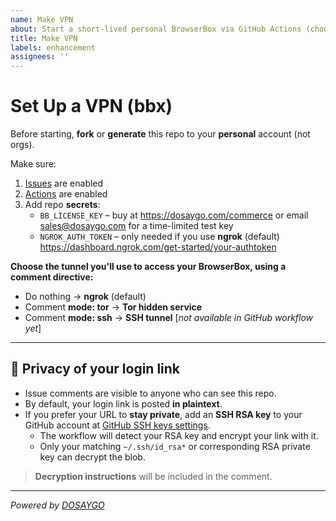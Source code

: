 ```yaml
---
name: Make VPN
about: Start a short-lived personal BrowserBox via GitHub Actions (choose ngrok or Tor)
title: Make VPN
labels: enhancement
assignees: ''
---
```


# Set Up a VPN (bbx)

Before starting, **fork** or **generate** this repo to your **personal** account (not orgs).

Make sure:
1. [Issues](../settings#issue-feature) are enabled  
2. [Actions](../actions) are enabled  
3. Add repo **secrets**:
   - `BB_LICENSE_KEY` – buy at https://dosaygo.com/commerce or email sales@dosaygo.com for a time-limited test key
   - `NGROK_AUTH_TOKEN` – only needed if you use **ngrok** (default) https://dashboard.ngrok.com/get-started/your-authtoken

**Choose the tunnel you'll use to access your BrowserBox, using a comment directive:**
- Do nothing → **ngrok** (default)
- Comment **mode:&nbsp;tor** → **Tor hidden service** 
- Comment **mode:&nbsp;ssh** → **SSH tunnel** [*not available in GitHub workflow yet*]

---

## 🔐 Privacy of your login link

- Issue comments are visible to anyone who can see this repo.  
- By default, your login link is posted **in plaintext**.  
- If you prefer your URL to **stay private**, add an **SSH RSA key** to your GitHub account at [GitHub SSH keys settings](https://github.com/settings/keys).  
  - The workflow will detect your RSA key and encrypt your link with it.  
  - Only your matching `~/.ssh/id_rsa*` or corresponding RSA private key can decrypt the blob.

> **Decryption instructions** will be included in the comment.

---

*Powered by [DOSAYGO](https://dosaygo.com)*

